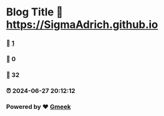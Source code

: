 # Blog Title :link: https://SigmaAdrich.github.io 
### :page_facing_up: [1](https://SigmaAdrich.github.io/tag.html) 
### :speech_balloon: 0 
### :hibiscus: 32 
### :alarm_clock: 2024-06-27 20:12:12 
### Powered by :heart: [Gmeek](https://github.com/Meekdai/Gmeek)

